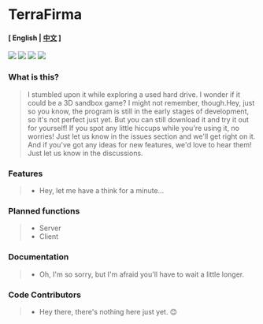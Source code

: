 # TerraFirma
#### [ English | [中文](./README_CN.md) ]

[![](https://img.shields.io/badge/OS-Linux-%2300BFFF?style=plastic&logo=linux&logoColor=%23FFFFFF)](https://www.linux.org/)
[![](https://img.shields.io/badge/Code-Rust-%2300BFFF?style=plastic&logo=rust&logoColor=%23FFA500)](https://www.rust-lang.org/)
[![](https://img.shields.io/badge/Code-.NET-%2300BFFF?style=plastic&logo=dotnet&logoColor=%23512BD4)](https://dot.net)
![](https://img.shields.io/badge/Shell-Bash-%2300BFFF?style=plastic&logo=gnubash&logoColor=%234EAA25)

### What is this?

>I stumbled upon it while exploring a used hard drive. I wonder if it could be a 3D sandbox game? I might not remember, though.Hey, just so you know, the program is still in the early stages of development, so it's not perfect just yet. But you can still download it and try it out for yourself! If you spot any little hiccups while you're using it, no worries! Just let us know in the issues section and we'll get right on it. And if you've got any ideas for new features, we'd love to hear them! Just let us know in the discussions.
    
### Features
>- Hey, let me have a think for a minute...

### Planned functions

>- Server
>- Client

### Documentation
>- Oh, I'm so sorry, but I'm afraid you'll have to wait a little longer.

### Code Contributors
>- Hey there, there's nothing here just yet. 😊
